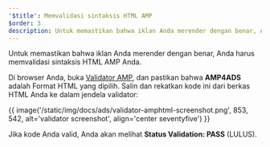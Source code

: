 ```yaml
---
'$title': Memvalidasi sintaksis HTML AMP
$order: 3
description: Untuk memastikan bahwa iklan Anda merender dengan benar, Anda harus memvalidasi sintaksis HTML AMP Anda. Di browser Anda, buka Validator AMP, dan pastikan bahwa AMP4ADS adalah format HTML yang dipilih.
---
```


Untuk memastikan bahwa iklan Anda merender dengan benar, Anda harus memvalidasi sintaksis HTML AMP Anda.

Di browser Anda, buka [Validator AMP](https://validator.ampproject.org/#htmlFormat=AMP4ADS), dan pastikan bahwa **AMP4ADS** adalah Format HTML yang dipilih. Salin dan rekatkan kode ini dari berkas HTML Anda ke dalam jendela validator:

{{ image('/static/img/docs/ads/validator-amphtml-screenshot.png', 853, 542, alt='validator screenshot', align='center seventyfive') }}

Jika kode Anda valid, Anda akan melihat **Status Validation: <span class="success-text">PASS</span>** (LULUS).
